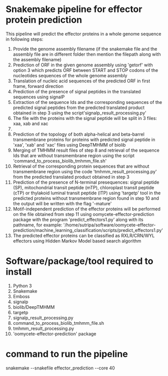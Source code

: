# Snakemake pipeline for effector protein prediction
This pipeline will predict the effector proteins in a whole genome sequence in following steps:

1. Provide the genome assembly filename (if the snakemake file and the assembly file are in different folder then mention the filepath along with the assembly filename)
2. Prediction of ORF in the given genome assembly using 'getorf' with option 3 which predicts ORF between START and STOP codons of the nucleotides sequences of the whole genome assembly
3. Translation of nucleic acid sequences of the predicted ORF in first frame, forward direction
4. Prediction of the presence of signal peptides in the translated sequences using signalP
5. Extraction of the sequence Ids and the corresponding sequences of the predicted signal peptides from the predicted translated product obtained in step 3
using the script'signalp_result_processing.py'
6. The file with the proteins with the signal peptide will be split in 3 files: xaa, xab and xac
7.
8. Prediction of the topology of both alpha-helical and beta-barrel transmembrane proteins for proteins with predicted signal peptide in 'xaa', 'xab' and 'xac' files
using DeepTMHMM of biolib
9. Merging of TMHMM result files of step 8 and retrieval of the sequence Ids that are without transmembrane region using the script 'command_to_process_biolib_tmhmm_file.sh'
10. Retrieval of the corresponding protein sequences that are without transmembrane region using the code 'tmhmm_result_processing.py' from the predicted translated product obtained in step 3
11. Prediction of the presence of N-terminal presequences: signal peptide (SP), mitochondrial transit peptide (mTP), chloroplast transit peptide (cTP) or thylakoid luminal transit peptide (lTP) using 'targetp' tool in the predicted proteins without transmembrane region found in step 10 and the output will be written with the flag '-mature'
12. Motif-independent prediction of the effector proteins will be performed on the file obtained from step 11 using oomycete-effector-prediction package with the program 'predict_effectors1.py' along with its pathname, for example: '/home/sutripa/software/oomycete-effector-prediction/machine_learning_classification/scripts/predict_effectors1.py'
13. The predicted effector proteins can be classified as RXLR/CRN/WYL effectors using Hidden Markov Model based search algorithm 

# Software/package/tool required to install

1. Python 3
2. Snakemake
3. Emboss
4. signalp
5. biolib/DeepTMHMM
6. targetp
7. signalp_result_processing.py
8. command_to_process_biolib_tmhmm_file.sh
9. tmhmm_result_processing.py
11. 'oomycete-effector-prediction' package

# command to run the pipeline

snakemake --snakefile effector_prediction --core 40

